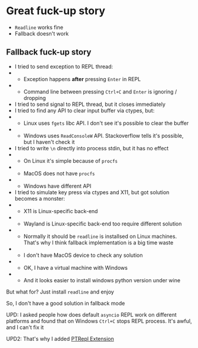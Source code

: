 # Great fuck-up story

- `Readline` works fine
- Fallback doesn't work

## Fallback fuck-up story

- I tried to send exception to REPL thread:
- - Exception happens **after** pressing `Enter` in REPL
- - Command line between pressing `Ctrl+C` and `Enter` is ignoring / dropping
- I tried to send signal to REPL thread, but it closes immediately
- I tried to find any API to clear input buffer via ctypes, but:
- - Linux uses `fgets` libc API. I don't see it's possible to clear the buffer
- - Windows uses `ReadConsoleW` API. Stackoverflow tells it's possible, but I
    haven't check it
- I tried to write `\n` directly into process stdin, but it has no effect
- - On Linux it's simple because of `procfs`
- - MacOS does not have `procfs`
- - Windows have different API
- I tried to simulate key press via ctypes and X11, but got solution becomes a
  monster:
- - X11 is Linux-specific back-end
- - Wayland is Linux-specific back-end too require different solution
- - Normally it should be `readline` is installsed on Linux machines. That's why
    I think fallback implementation is a big time waste
- - I don't have MacOS device to check any solution
- - OK, I have a virtual machine with Windows
- - And it looks easier to install windows python version under wine

But what for? Just install `readline` and enjoy

So, I don't have a good solution in fallback mode

UPD: I asked people how does default `asyncio` REPL work on different platforms
and found that on Windows `Ctrl+C` stops REPL process. It's awful, and I
can't fix it

UPD2: That's why I added
[PTRepl Extension](/examples/self-hosted/repl/#ptrepl-extension)
